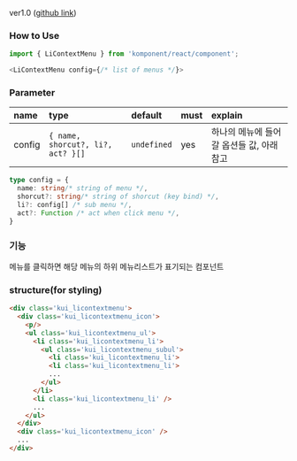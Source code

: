 ver1.0 ([github link](https://github.com/Komponent1/Komponent/tree/master/React/app/srcs/components/licontextmenu))

### How to Use

~~~javascript
import { LiContextMenu } from 'komponent/react/component';

<LiContextMenu config={/* list of menus */}>
~~~

### Parameter

|name|type|default|must|explain|
|:---|:---|:---|:---|:---|
|config|`{ name, shorcut?, li?, act? }[]`|`undefined`|yes|하나의 메뉴에 들어갈 옵션들 값, 아래 참고|

```typescript
type config = {
  name: string/* string of menu */,
  shorcut?: string/* string of shorcut (key bind) */,
  li?: config[] /* sub menu */,
  act?: Function /* act when click menu */,
}
```

### 기능
메뉴를 클릭하면 해당 메뉴의 하위 메뉴리스트가 표기되는 컴포넌트

### structure(for styling)
```html
<div class='kui_licontextmenu'>
  <div class='kui_licontextmenu_icon'>
    <p/>
    <ul class='kui_licontextmenu_ul'>
      <li class='kui_licontextmenu_li'>
        <ul class='kui_licontextmenu_subul'>
          <li class='kui_licontextmenu_li'>
          <li class='kui_licontextmenu_li'>
          ...
        </ul>
      </li>
      <li class='kui_licontextmenu_li' />
      ...
    </ul>
  </div>
  <div class='kui_licontextmenu_icon' />
  ...
</div>
```

